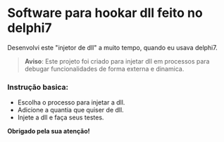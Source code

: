 # Software para hookar dll feito no delphi7

Desenvolvi este "injetor de dll" a muito tempo, quando eu usava delphi7.

> **Aviso**: Este projeto foi criado para injetar dll em processos para debugar funcionalidades de forma externa e dinamica.


### Instrução basica:
- Escolha o processo para injetar a dll.
- Adicione a quantia que quiser de dll.
- Injete a dll e faça seus testes.


**Obrigado pela sua atenção!**
